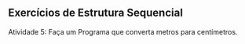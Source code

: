 ## Exercícios de Estrutura Sequencial

Atividade 5: Faça um Programa que converta metros para centímetros.